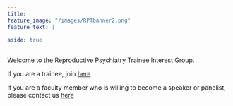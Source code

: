 ```yaml
---
title: 
feature_image: "/images/RPTbanner2.png"
feature_text: |
  
aside: true
---
```


Welcome to the Reproductive Psychiatry Trainee Interest Group.

If you are a trainee, join [here](https://forms.gle/WAqAvHthLiXGC1zr7)

If you are a faculty member who is willing to become a speaker or panelist, please contact us [here](https://forms.gle/mjV2LdPSdfJSYZB38)
